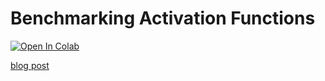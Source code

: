 # Benchmarking Activation Functions

[![Open In Colab](https://colab.research.google.com/assets/colab-badge.svg)](https://colab.research.google.com/github/rickwierenga/heartbeat-tutorials/blob/master/BenchmarkingActivations/Benchmarking%20Activation%20Functions.ipynb)

[blog post](https://heartbeat.fritz.ai/benchmarking-deep-learning-activation-functions-on-mnist-3d174e729735)
